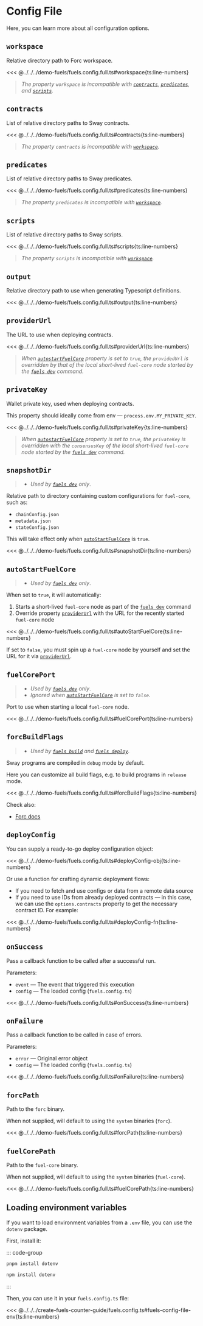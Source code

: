 # Config File

Here, you can learn more about all configuration options.

## `workspace`

Relative directory path to Forc workspace.

<<< @../../../demo-fuels/fuels.config.full.ts#workspace{ts:line-numbers}

> _The property `workspace` is incompatible with [`contracts`](#contracts), [`predicates`](#predicates), and [`scripts`](#scripts)._

## `contracts`

List of relative directory paths to Sway contracts.

<<< @../../../demo-fuels/fuels.config.full.ts#contracts{ts:line-numbers}

> _The property `contracts` is incompatible with [`workspace`](#workspace)._

## `predicates`

List of relative directory paths to Sway predicates.

<<< @../../../demo-fuels/fuels.config.full.ts#predicates{ts:line-numbers}

> _The property `predicates` is incompatible with [`workspace`](#workspace)._

## `scripts`

List of relative directory paths to Sway scripts.

<<< @../../../demo-fuels/fuels.config.full.ts#scripts{ts:line-numbers}

> _The property `scripts` is incompatible with [`workspace`](#workspace)._

## `output`

Relative directory path to use when generating Typescript definitions.

<<< @../../../demo-fuels/fuels.config.full.ts#output{ts:line-numbers}

## `providerUrl`

The URL to use when deploying contracts.

<<< @../../../demo-fuels/fuels.config.full.ts#providerUrl{ts:line-numbers}

> _When [`autostartFuelCore`](#autostartfuelcore) property is set to `true`, the `providedUrl` is overridden by that of the local short-lived `fuel-core` node started by the [`fuels dev`](./commands.md#fuels-dev) command._

## `privateKey`

Wallet private key, used when deploying contracts.

This property should ideally come from env — `process.env.MY_PRIVATE_KEY`.

<<< @../../../demo-fuels/fuels.config.full.ts#privateKey{ts:line-numbers}

> _When [`autostartFuelCore`](#autostartfuelcore) property is set to `true`, the `privateKey` is overridden with the `consensusKey` of the local short-lived `fuel-core` node started by the [`fuels dev`](./commands.md#fuels-dev) command._

## `snapshotDir`

> - _Used by [`fuels dev`](./commands.md#fuels-dev) only_.

Relative path to directory containing custom configurations for `fuel-core`, such as:

- `chainConfig.json`
- `metadata.json`
- `stateConfig.json`

This will take effect only when [`autoStartFuelCore`](#autostartfuelcore) is `true`.

<<< @../../../demo-fuels/fuels.config.full.ts#snapshotDir{ts:line-numbers}

## `autoStartFuelCore`

> - _Used by [`fuels dev`](./commands.md#fuels-dev) only_.

When set to `true`, it will automatically:

1. Starts a short-lived `fuel-core` node as part of the [`fuels dev`](./commands.md#fuels-dev) command
1. Override property [`providerUrl`](#providerurl) with the URL for the recently started `fuel-core` node

<<< @../../../demo-fuels/fuels.config.full.ts#autoStartFuelCore{ts:line-numbers}

If set to `false`, you must spin up a `fuel-core` node by yourself and set the URL for it via [`providerUrl`](#providerurl).

## `fuelCorePort`

> - _Used by [`fuels dev`](./commands.md#fuels-dev) only_.
> - _Ignored when [`autoStartFuelCore`](#autostartfuelcore) is set to `false`._

Port to use when starting a local `fuel-core` node.

<<< @../../../demo-fuels/fuels.config.full.ts#fuelCorePort{ts:line-numbers}

## `forcBuildFlags`

> - _Used by [`fuels build`](./commands.md#fuels-build) and [`fuels deploy`](./commands.md#fuels-deploy)_.

Sway programs are compiled in `debug` mode by default.

Here you can customize all build flags, e.g. to build programs in `release` mode.

<<< @../../../demo-fuels/fuels.config.full.ts#forcBuildFlags{ts:line-numbers}

Check also:

- [Forc docs](https://docs.fuel.network/docs/forc/commands/forc_build/#forc-build)

## `deployConfig`

You can supply a ready-to-go deploy configuration object:

<<< @../../../demo-fuels/fuels.config.full.ts#deployConfig-obj{ts:line-numbers}

Or use a function for crafting dynamic deployment flows:

- If you need to fetch and use configs or data from a remote data source
- If you need to use IDs from already deployed contracts — in this case, we can use the `options.contracts` property to get the necessary contract ID. For example:

<<< @../../../demo-fuels/fuels.config.full.ts#deployConfig-fn{ts:line-numbers}

## `onSuccess`

Pass a callback function to be called after a successful run.

Parameters:

- `event` — The event that triggered this execution
- `config` — The loaded config (`fuels.config.ts`)

<<< @../../../demo-fuels/fuels.config.full.ts#onSuccess{ts:line-numbers}

## `onFailure`

Pass a callback function to be called in case of errors.

Parameters:

- `error` — Original error object
- `config` — The loaded config (`fuels.config.ts`)

<<< @../../../demo-fuels/fuels.config.full.ts#onFailure{ts:line-numbers}

## `forcPath`

Path to the `forc` binary.

When not supplied, will default to using the `system` binaries (`forc`).

<<< @../../../demo-fuels/fuels.config.full.ts#forcPath{ts:line-numbers}

## `fuelCorePath`

Path to the `fuel-core` binary.

When not supplied, will default to using the `system` binaries (`fuel-core`).

<<< @../../../demo-fuels/fuels.config.full.ts#fuelCorePath{ts:line-numbers}

## Loading environment variables

If you want to load environment variables from a `.env` file, you can use the `dotenv` package.

First, install it:

::: code-group

```sh [pnpm]
pnpm install dotenv
```

```sh [npm]
npm install dotenv
```

:::

Then, you can use it in your `fuels.config.ts` file:

<<< @../../../create-fuels-counter-guide/fuels.config.ts#fuels-config-file-env{ts:line-numbers}
